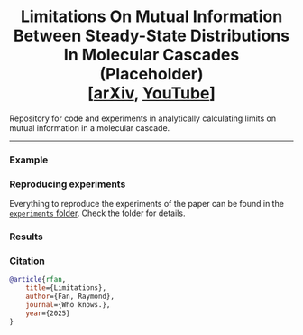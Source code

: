 <h1 align='center'> Limitations On Mutual Information Between Steady-State Distributions In Molecular Cascades<br>(Placeholder)<br>
    [<a href="nonsense link">arXiv</a>, <a href="nonsense link 2">YouTube</a>] </h1>

Repository for code and experiments in analytically calculating limits on mutual information in a molecular cascade.

----

### Example

### Reproducing experiments
Everything to reproduce the experiments of the paper can be found in the [`experiments` folder](./experiments). Check the folder for details.

### Results

### Citation
```bibtex
@article{rfan,
    title={Limitations},
    author={Fan, Raymond},
    journal={Who knows.},
    year={2025}
}
```